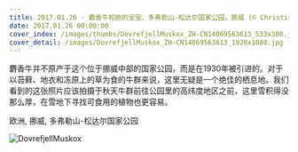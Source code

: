 ```yaml
---
title: 2017.01.26 - 麝香牛和她的宝宝，多弗勒山-松达尔国家公园，挪威 (© Christina Krutz/Getty Images)
date: 2017.01.26 00:00:00
cover_index: /images/thumbs/DovrefjellMuskox_ZH-CN14069563613_533x300.jpg
cover_detail: /images/DovrefjellMuskox_ZH-CN14069563613_1920x1080.jpg
---
```


麝香牛并不原产于这个位于挪威中部的国家公园，而是在1930年被引进的。对于以苔藓、地衣和冻原上的草为食的牛群来说，这里无疑是一个绝佳的栖息地。我们看到的这张照片应该拍摄于秋天牛群前往公园里的高纬度地区之前，这里雪积得没那么厚，在雪地下寻找可食用的植物也更容易。

欧洲, 挪威, 多弗勒山-松达尔国家公园

![DovrefjellMuskox](/images/DovrefjellMuskox_ZH-CN14069563613_1920x1080.jpg)

